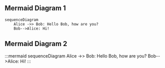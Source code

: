 ## Mermaid Diagram 1

```mermaid
sequenceDiagram
    Alice ->> Bob: Hello Bob, how are you?
    Bob-->Alice: Hi!
```

## Mermaid Diagram 2

:::mermaid
sequenceDiagram
    Alice ->> Bob: Hello Bob, how are you?
    Bob-->Alice: Hi!
:::